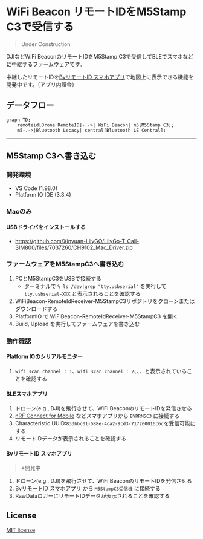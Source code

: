 # WiFi Beacon リモートIDをM5Stamp C3で受信する

> Under Construction

DJIなどWiFi BeaconのリモートIDをM5Stamp C3で受信してBLEでスマホなどに中継するファームウェアです。

中継したリモートIDを[BvリモートID スマホアプリ](https://www.braveridge.com/product_support/remoteid/#app)で地図上に表示できる機能を開発中です。（アプリ内課金）

## データフロー
```mermaid
graph TD;
    remoteid[Drone RemoteID]-.->| WiFi Beacon| m5[M5Stamp C3];
    m5-.->|Bluetooth Lecacy| central[Bluetooth LE Central];
```

---

## M5Stamp C3へ書き込む

### 開発環境
- VS Code (1.98.0)
- Platform IO IDE (3.3.4)

### Macのみ
#### USBドライバをインストールする
- https://github.com/Xinyuan-LilyGO/LilyGo-T-Call-SIM800/files/7037260/CH9102_Mac_Driver.zip

### ファームウェアをM5StampC3へ書き込む
1. PCとM5StampC3をUSBで接続する
   - ターミナルで `% ls /dev|grep "tty.usbserial"` を実行して `tty.usbserial-XXX` と表示されることを確認する
2. WiFiBeacon-RemoteIdReceiver-M5StampC3リポジトリをクローンまたはダウンロードする
3. PlatformIO で WiFiBeacon-RemoteIdReceiver-M5StampC3 を開く
4. Build, Upload を実行してファームウェアを書き込む
   
### 動作確認
#### Platform IOのシリアルモニター
1. `wifi scan channel : 1`、`wifi scan channel : 2`、、、と表示されていることを確認する

#### BLEスマホアプリ
1. ドローン(e.g., DJI)を飛行させて、WiFi BeaconのリモートIDを発信させる
2. [nRF Connect for Mobile](https://www.nordicsemi.com/Products/Development-tools/nRF-Connect-for-mobile) などスマホアプリから `BVRRM5C3` に接続する
3. Characteristic UUID:`833bbc01-588e-4ca2-9cd3-717200016c6c`を受信可能にする
4. リモートIDデータが表示されることを確認する

#### BvリモートID スマホアプリ

> ※開発中

1. ドローン(e.g., DJI)を飛行させて、WiFi BeaconのリモートIDを発信させる
2. [BvリモートID スマホアプリ](https://www.braveridge.com/product_support/remoteid/#app) から `M5StampC3受信機` に接続する
3. RawDataロガーにリモートIDデータが表示されることを確認する

## License
[MIT license](./LICENSE)

